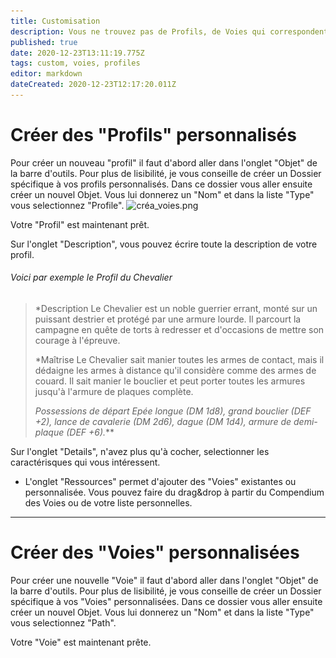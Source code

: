 ```yaml
---
title: Customisation
description: Vous ne trouvez pas de Profils, de Voies qui correspondent à votre style de jeu ? Créez les !
published: true
date: 2020-12-23T13:11:19.775Z
tags: custom, voies, profiles
editor: markdown
dateCreated: 2020-12-23T12:17:20.011Z
---
```


# Créer des "Profils" personnalisés
Pour créer un nouveau "profil" il faut d'abord aller dans l'onglet "Objet" de la barre d'outils. 
Pour plus de lisibilité, je vous conseille de créer un Dossier spécifique à vos profils personnalisés.
Dans ce dossier vous aller ensuite créer un nouvel Objet. Vous lui donnerez un "Nom" et dans la liste "Type" vous selectionnez "Profile".
![créa_voies.png](/images/chroniquesoubliees/créa_voies.png)

Votre "Profil" est maintenant prêt.

Sur l'onglet "Description", vous pouvez écrire toute la description de votre profil.

 ###### Voici par exemple le Profil du Chevalier
> *Description
> Le Chevalier est un noble guerrier errant, monté sur un puissant destrier et protégé par une armure lourde. Il parcourt la campagne en quête de torts à redresser et d'occasions de mettre son courage à l'épreuve.
> 
> *Maîtrise
> Le Chevalier sait manier toutes les armes de contact, mais il dédaigne les armes à distance qu'il considère comme des armes de couard. Il sait manier le bouclier et peut porter toutes les armures jusqu'à l'armure de plaques complète.
> 
> *Possessions de départ
> Epée longue (DM 1d8), grand bouclier (DEF +2), lance de cavalerie (DM 2d6), dague (DM 1d4), armure de demi-plaque (DEF +6).***

Sur l'onglet "Details", n'avez plus qu'à cocher, selectionner les caractérisques qui vous intéressent.
- L'onglet "Ressources" permet d'ajouter des "Voies" existantes ou personnalisée. Vous pouvez faire du drag&drop à partir du Compendium des Voies ou de votre liste personnelles.
---
# Créer des "Voies" personnalisées
Pour créer une nouvelle "Voie" il faut d'abord aller dans l'onglet "Objet" de la barre d'outils. 
Pour plus de lisibilité, je vous conseille de créer un Dossier spécifique à vos "Voies" personnalisées.
Dans ce dossier vous aller ensuite créer un nouvel Objet. Vous lui donnerez un "Nom" et dans la liste "Type" vous selectionnez "Path".

Votre "Voie" est maintenant prête.
